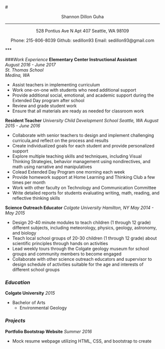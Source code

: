 #<p align="center">Shannon Dillon Guha</p>
***
<p align="center">
528 Pontius Ave N Apt 407 Seattle, WA 98109
</p>
<p align="center">
Phone: 215-806-8039
Github: sedillon93
Email: sedillon93@gmail.com</p>
***

###_Work Experience_
**Elementary Center Instructional Assistant** &nbsp;&nbsp;&nbsp;&nbsp;&nbsp;&nbsp;&nbsp;&nbsp;&nbsp; _August 2016 - June 2017_ <br />
    _St. Thomas School_ <br />
    _Medina, WA_
  - Assist teachers in implementing curriculum
  - Work one-on-one with students who need additional support
  - Provide additional social, emotional, and academic support during the Extended Day program after school
  - Review and grade student work
  - Ensure that all materials are ready as needed for classroom work

**Resident Teacher** _University Child Development School_ _Seattle, WA_ _August 2015 - June 2016_
  - Collaborate with senior teachers to design and implement challenging curricula,​a​nd reflect on the process and results
  - Create individualized goals for each student and provide personalized support
  - Explore multiple teaching skills and techniques, including Visual Thinking Strategies, behavior management using non­directives, and math using narrative and manipulatives
  - Co­lead Extended Day Program one morning each week
  - Provide homework support at Home Learning and Thinking Club a few times per month
  - Work with other faculty on Technology and Communication Committee
  - Write detailed reports for students evaluating writing, math, reading, and reflective thinking skills

**Science Outreach Educator** _Colgate University_ _Hamilton, NY_ _May 2014 - May 2015_
  - Design 20­-40 minute modules to teach children (1​ through 12​ grade) different subjects, including meteorology, physics, geology, astronomy, and biology
  - Teach local school groups of 20-­30 children (1​ through 12​ grade) about scientific principles
through hands­ on activities
  - Lead weekly tours through the Colgate geology museum for school groups and community members to become engaged
  - Collaborate with other science outreach educators and supervisor to design schedule of activities suitable for the age and interests of different school groups


### _Education_
**Colgate University** _2015_
  - Bachelor of Arts
    - Environmental Geology

### _Projects_
**Portfolio Bootstrap Website** _Summer 2016_
  - Mock resume webpage utilizing HTML, CSS, and bootstrap to create
